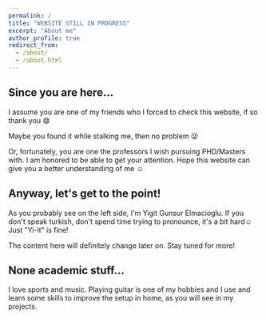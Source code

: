 ```yaml
---
permalink: /
title: "WEBSITE STILL IN PROGRESS"
excerpt: "About me"
author_profile: true
redirect_from:
  - /about/
  - /about.html
---
```


Since you are here...
------
I assume you are one of my friends who I forced to check this website, if so thank you :smile:

Maybe you found it while stalking me, then no problem :stuck_out_tongue_winking_eye:

Or, fortunately, you are one the professors I wish pursuing PHD/Masters with. I am honored to be able to get your attention. Hope this website can give you a better understanding of me :relaxed:

Anyway, let's get to the point!
------
As you probably see on the left side, I'm Yigit Gunsur Elmacioglu. If you don't speak turkish, don't spend time trying to pronounce, it's a bit hard:relaxed: Just "Yi-it" is fine!

The content here will definitely change later on. Stay tuned for more!

None academic stuff...
------
I love sports and music. Playing guitar is one of my hobbies and I use and learn some skills to improve the setup in home, as you will see in my projects.

